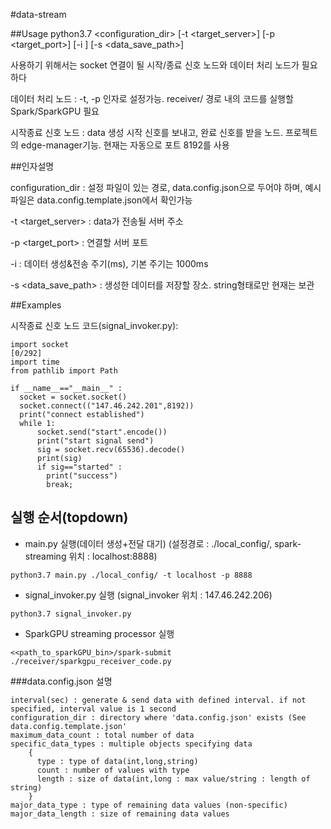 #data-stream

##Usage
    python3.7 <configuration_dir> [-t <target_server>] [-p <target_port>] [-i <interval>] [-s <data_save_path>]

사용하기 위해서는 socket 연결이 될 시작/종료 신호 노드와 데이터 처리 노드가 필요하다

데이터 처리 노드 : -t, -p 인자로 설정가능. receiver/ 경로 내의 코드를 실행할 Spark/SparkGPU 필요

시작종료 신호 노드 : data 생성 시작 신호를 보내고, 완료 신호를 받을 노드. 프로젝트의 edge-manager기능.
현재는 자동으로 포트 8192를 사용


##인자설명

configuration_dir : 설정 파일이 있는 경로, data.config.json으로 두어야 하며, 예시 파일은 data.config.template.json에서 확인가능

-t <target_server> : data가 전송될 서버 주소

-p <target_port> :  연결할 서버 포트

-i <interval> : 데이터 생성&전송 주기(ms), 기본 주기는 1000ms

-s <data_save_path> : 생성한 데이터를 저장할 장소. string형태로만 현재는 보관

##Examples 

    
시작종료 신호 노드 코드(signal_invoker.py):

    import socket                                                                                                                                                                     [0/292]
    import time
    from pathlib import Path
    
    if __name__=="__main__" :
      socket = socket.socket()
      socket.connect(("147.46.242.201",8192))
      print("connect established")
      while 1:
          socket.send("start".encode())
          print("start signal send")
          sig = socket.recv(65536).decode()
          print(sig)
          if sig=="started" :
            print("success")
            break;
            

## 실행 순서(topdown)
- main.py 실행(데이터 생성+전달 대기)
(설정경로 : ./local_config/, spark-streaming 위치 : localhost:8888)
````
python3.7 main.py ./local_config/ -t localhost -p 8888
````
- signal_invoker.py 실행
(signal_invoker 위치 : 147.46.242.206)
````
python3.7 signal_invoker.py
````
- SparkGPU streaming processor 실행
````
<<path_to_sparkGPU_bin>/spark-submit ./receiver/sparkgpu_receiver_code.py
````

###data.config.json 설명

    interval(sec) : generate & send data with defined interval. if not specified, interval value is 1 second
    configuration_dir : directory where 'data.config.json' exists (See data.config.template.json'
    maximum_data_count : total number of data
    specific_data_types : multiple objects specifying data
        {
          type : type of data(int,long,string)
          count : number of values with type
          length : size of data(int,long : max value/string : length of string)
        }
    major_data_type : type of remaining data values (non-specific)
    major_data_length : size of remaining data values


